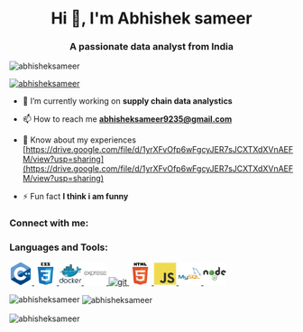 <h1 align="center">Hi 👋, I'm Abhishek sameer</h1>
<h3 align="center">A passionate data analyst from India</h3>

<p align="left"> <img src="https://komarev.com/ghpvc/?username=abhisheksameer&label=Profile%20views&color=0e75b6&style=flat" alt="abhisheksameer" /> </p>

<p align="left"> <a href="https://github.com/ryo-ma/github-profile-trophy"><img src="https://github-profile-trophy.vercel.app/?username=abhisheksameer" alt="abhisheksameer" /></a> </p>

- 🔭 I’m currently working on **supply chain data analystics**

- 📫 How to reach me **abhisheksameer9235@gmail.com**

- 📄 Know about my experiences [https://drive.google.com/file/d/1yrXFvOfp6wFgcyJER7sJCXTXdXVnAEFM/view?usp=sharing](https://drive.google.com/file/d/1yrXFvOfp6wFgcyJER7sJCXTXdXVnAEFM/view?usp=sharing)

- ⚡ Fun fact **I think i am funny**

<h3 align="left">Connect with me:</h3>
<p align="left">
</p>

<h3 align="left">Languages and Tools:</h3>
<p align="left"> <a href="https://www.w3schools.com/cpp/" target="_blank" rel="noreferrer"> <img src="https://raw.githubusercontent.com/devicons/devicon/master/icons/cplusplus/cplusplus-original.svg" alt="cplusplus" width="40" height="40"/> </a> <a href="https://www.w3schools.com/css/" target="_blank" rel="noreferrer"> <img src="https://raw.githubusercontent.com/devicons/devicon/master/icons/css3/css3-original-wordmark.svg" alt="css3" width="40" height="40"/> </a> <a href="https://www.docker.com/" target="_blank" rel="noreferrer"> <img src="https://raw.githubusercontent.com/devicons/devicon/master/icons/docker/docker-original-wordmark.svg" alt="docker" width="40" height="40"/> </a> <a href="https://expressjs.com" target="_blank" rel="noreferrer"> <img src="https://raw.githubusercontent.com/devicons/devicon/master/icons/express/express-original-wordmark.svg" alt="express" width="40" height="40"/> </a> <a href="https://git-scm.com/" target="_blank" rel="noreferrer"> <img src="https://www.vectorlogo.zone/logos/git-scm/git-scm-icon.svg" alt="git" width="40" height="40"/> </a> <a href="https://www.w3.org/html/" target="_blank" rel="noreferrer"> <img src="https://raw.githubusercontent.com/devicons/devicon/master/icons/html5/html5-original-wordmark.svg" alt="html5" width="40" height="40"/> </a> <a href="https://developer.mozilla.org/en-US/docs/Web/JavaScript" target="_blank" rel="noreferrer"> <img src="https://raw.githubusercontent.com/devicons/devicon/master/icons/javascript/javascript-original.svg" alt="javascript" width="40" height="40"/> </a> <a href="https://www.mysql.com/" target="_blank" rel="noreferrer"> <img src="https://raw.githubusercontent.com/devicons/devicon/master/icons/mysql/mysql-original-wordmark.svg" alt="mysql" width="40" height="40"/> </a> <a href="https://nodejs.org" target="_blank" rel="noreferrer"> <img src="https://raw.githubusercontent.com/devicons/devicon/master/icons/nodejs/nodejs-original-wordmark.svg" alt="nodejs" width="40" height="40"/> </a> </p>

<p><img align="left" src="https://github-readme-stats.vercel.app/api/top-langs?username=abhisheksameer&show_icons=true&locale=en&layout=compact" alt="abhisheksameer" /></p>

<p>&nbsp;<img align="center" src="https://github-readme-stats.vercel.app/api?username=abhisheksameer&show_icons=true&locale=en" alt="abhisheksameer" /></p>

<p><img align="center" src="https://github-readme-streak-stats.herokuapp.com/?user=abhisheksameer&" alt="abhisheksameer" /></p>

